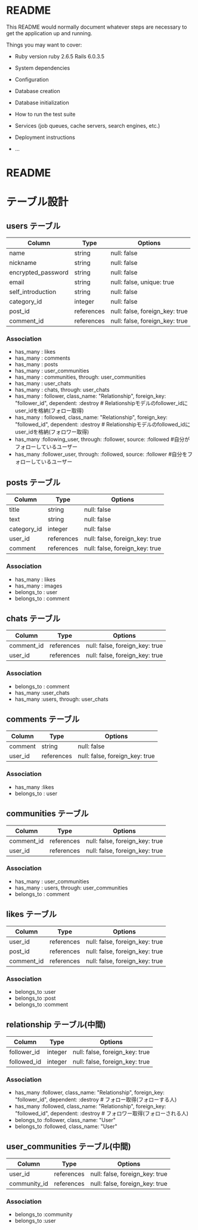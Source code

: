 # README

This README would normally document whatever steps are necessary to get the
application up and running.

Things you may want to cover:

* Ruby version
  ruby 2.6.5
  Rails 6.0.3.5

* System dependencies

* Configuration

* Database creation

* Database initialization

* How to run the test suite

* Services (job queues, cache servers, search engines, etc.)

* Deployment instructions

* ...

# README

# テーブル設計

## users テーブル

| Column              | Type          | Options                       |
| ------------------- | ------------- | ----------------------------- |
| name                | string        | null: false                   |
| nickname            | string        | null: false                   |
| encrypted_password  | string        | null: false                   |
| email               | string        | null: false, unique: true     |
| self_introduction   | string        | null: false                   |
| category_id         | integer       | null: false                   |
| post_id             | references    | null: false, foreign_key: true|
| comment_id          | references    | null: false, foreign_key: true|
### Association
- has_many : likes
- has_many : comments
- has_many : posts
- has_many : user_communities
- has_many : communities, through: user_communities
- has_many : user_chats
- has_many : chats, through: user_chats
- has_many : follower, class_name: "Relationship", foreign_key: "follower_id", dependent: :destroy # Relationshipモデルのfollower_idにuser_idを格納(フォロー取得)
- has_many : followed, class_name: "Relationship", foreign_key: "followed_id", dependent: :destroy # Relationshipモデルのfollowed_idにuser_idを格納(フォロワー取得)
- has_many :following_user, through: :follower, source: :followed #自分がフォローしているユーザー
- has_many :follower_user, through: :followed, source: :follower #自分をフォローしているユーザー

## posts テーブル

| Column              | Type          | Options                       |
| ------------------- | ------------- | ------------------------------|
| title               | string        | null: false                   |
| text                | string        | null: false                   |
| category_id         | integer       | null: false                   |
| user_id             | references    | null: false, foreign_key: true|
| comment             | references    | null: false, foreign_key: true|
### Association
- has_many : likes
- has_many : images
- belongs_to : user
- belongs_to : comment

## chats テーブル
| Column              | Type          | Options                        |
| ------------------- | ------------- | ------------------------------ |
| comment_id          | references    | null: false, foreign_key: true |
| user_id             | references    | null: false, foreign_key: true |
### Association
- belongs_to : comment
- has_many :user_chats
- has_many :users, through: user_chats

## comments テーブル
| Column       | Type       | Options                        |
| ------------ | ---------- | ------------------------------ |
| comment      | string     | null: false                    |
| user_id      | references | null: false, foreign_key: true |
### Association
- has_many :likes
- belongs_to : user

## communities テーブル
| Column       | Type       | Options                        |
| ------------ | ---------- | ------------------------------ |
| comment_id   | references | null: false, foreign_key: true |
| user_id      | references | null: false, foreign_key: true |
### Association
- has_many : user_communities
- has_many : users, through: user_communities
- belongs_to : comment

## likes テーブル
| Column       | Type       | Options                        |
| ------------ | ---------- | ------------------------------ |
| user_id      | references | null: false, foreign_key: true |
| post_id      | references | null: false, foreign_key: true |
| comment_id   | references | null: false, foreign_key: true |
### Association
- belongs_to :user
- belongs_to :post
- belongs_to :comment

## relationship テーブル(中間)
| Column       | Type       | Options                        |
| ------------ | ---------- | ------------------------------ |
| follower_id  | integer    | null: false, foreign_key: true |
| followed_id  | integer    | null: false, foreign_key: true |
### Association
- has_many :follower, class_name: "Relationship", foreign_key: "follower_id", dependent: :destroy # フォロー取得(フォローする人)
- has_many :followed, class_name: "Relationship", foreign_key: "followed_id", dependent: :destroy # フォロワー取得(フォローされる人)
- belongs_to :follower, class_name: "User"
- belongs_to :followed, class_name: "User"

## user_communities テーブル(中間)
| Column       | Type       | Options                        |
| ------------ | ---------- | ------------------------------ |
| user_id      | references | null: false, foreign_key: true |
| community_id | references | null: false, foreign_key: true |
### Association
- belongs_to :community
- belongs_to :user